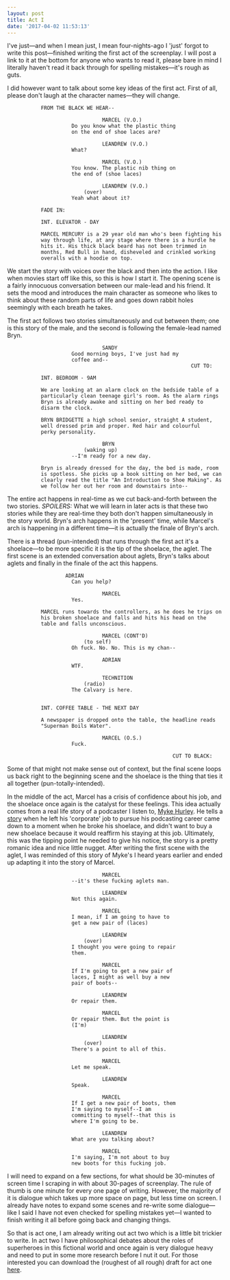 ```yaml
---
layout: post
title: Act I
date: '2017-04-02 11:53:13'
---
```


I've just—and when I mean just, I mean four-nights-ago I 'just' forgot to write this post—finished writing the first act of the screenplay. I will post a link to it at the bottom for anyone who wants to read it, please bare in mind I literally haven't read it back through for spelling mistakes—it's rough as guts.

I did however want to talk about some key ideas of the first act. First of all, please don't laugh at the character names—they will change.

               FROM THE BLACK WE HEAR--

                                   MARCEL (V.O.)
                         Do you know what the plastic thing
                         on the end of shoe laces are?

                                   LEANDREW (V.O.)
                         What?

                                   MARCEL (V.O.)
                         You know. The plastic nib thing on
                         the end of (shoe laces)

                                   LEANDREW (V.O.)
                             (over)
                         Yeah what about it?

               FADE IN:

               INT. ELEVATOR - DAY

               MARCEL MERCURY is a 29 year old man who's been fighting his
               way through life, at any stage where there is a hurdle he
               hits it. His thick black beard has not been trimmed in
               months, Red Bull in hand, disheveled and crinkled working
               overalls with a hoodie on top.

We start the story with voices over the black and then into the action. I like when movies start off like this, so this is how I start it. The opening scene is a fairly innocuous conversation between our male-lead and his friend. It sets the mood and introduces the main character as someone who likes to think about these random parts of life and goes down rabbit holes seemingly with each breath he takes. 

The first act follows two stories simultaneously and cut between them; one is this story of the male, and the second is following the female-lead named Bryn.


                                   SANDY
                         Good morning boys, I've just had my
                         coffee and--
                                                                CUT TO:

               INT. BEDROOM - 9AM

               We are looking at an alarm clock on the bedside table of a
               particularly clean teenage girl's room. As the alarm rings
               Bryn is already awake and sitting on her bed ready to
               disarm the clock.

               BRYN BRIDGETTE a high school senior, straight A student,
               well dressed prim and proper. Red hair and colourful
               perky personality.

                                   BRYN
                             (waking up)
                         --I'm ready for a new day.

               Bryn is already dressed for the day, the bed is made, room
               is spotless. She picks up a book sitting on her bed, we can
               clearly read the title "An Introduction to Shoe Making". As
               we follow her out her room and downstairs into--

The entire act happens in real-time as we cut back-and-forth between the two stories. _SPOILERS:_ What we will learn in later acts is that these two stories while they are real-time they both don't happen simultaneously in the story world. Bryn's arch happens in the 'present' time, while Marcel's arch is happening in a different time—it is actually the finale of Bryn's arch.

There is a thread (pun-intended) that runs through the first act it's a shoelace—to be more specific it is the tip of the shoelace, the aglet. The first scene is an extended conversation about aglets, Bryn's talks about aglets and finally in the finale of the act this happens.

                       ADRIAN
                         Can you help?

                                   MARCEL
                         Yes.

               MARCEL runs towards the controllers, as he does he trips on
               his broken shoelace and falls and hits his head on the
               table and falls unconscious.

                                   MARCEL (CONT'D)
                             (to self)
                         Oh fuck. No. No. This is my chan--

                                   ADRIAN
                         WTF.

                                   TECHNITION
                             (radio)
                         The Calvary is here.


               INT. COFFEE TABLE - THE NEXT DAY

               A newspaper is dropped onto the table, the headline reads
               "Superman Boils Water".

                                   MARCEL (O.S.)
                         Fuck.

                                                          CUT TO BLACK:

Some of that might not make sense out of context, but the final scene loops us back right to the beginning scene and the shoelace is the thing that ties it all together (pun-totally-intended).

In the middle of the act, Marcel has a crisis of confidence about his job, and the shoelace once again is the catalyst for these feelings. This idea actually comes from a real life story of a podcaster I listen to, [Myke Hurley](http://www.mykehurley.net). He tells a [story](https://www.relay.fm/analogue/9) when he left his 'corporate' job to pursue his podcasting career came down to a moment when he broke his shoelace, and didn't want to buy a new shoelace because it would reaffirm his staying at this job. Ultimately, this was the tipping point he needed to give his notice, the story is a pretty romanic idea and nice little nugget. After writing the first scene with the aglet, I was reminded of this story of Myke's I heard years earlier and ended up adapting it into the story of Marcel.

                                   MARCEL
                         --it's these fucking aglets man.

                                   LEANDREW
                         Not this again.

                                   MARCEL
                         I mean, if I am going to have to
                         get a new pair of (laces)

                                   LEANDREW
                             (over)
                         I thought you were going to repair
                         them.

                                   MARCEL
                         If I'm going to get a new pair of
                         laces, I might as well buy a new
                         pair of boots--

                                   LEANDREW
                         Or repair them.

                                   MARCEL
                         Or repair them. But the point is
                         (I'm)

                                   LEANDREW
                             (over)
                         There's a point to all of this.

                                   MARCEL
                         Let me speak.

                                   LEANDREW
                         Speak.

                                   MARCEL
                         If I get a new pair of boots, them
                         I'm saying to myself--I am
                         committing to myself--that this is
                         where I'm going to be.

                                   LEANDREW
                         What are you talking about?

                                   MARCEL
                         I'm saying, I'm not about to buy
                         new boots for this fucking job.

I will need to expand on a few sections, for what should be 30-minutes of screen time I scraping in with about 30-pages of screenplay. The rule of thumb is one minute for every one page of writing. However, the majority of it is dialogue which takes up more space on page, but less time on screen. I already have notes to expand some scenes and re-write some dialogue—like I said I have not even checked for spelling mistakes yet—I wanted to finish writing it all before going back and changing things. 

So that is act one, I am already writing out act two which is a little bit trickier to write. In act two I have philosophical debates about the roles of superheroes in this fictional world and once again is very dialogue heavy and need to put in some more research before I nut it out. For those interested you can download the (roughest of all rough) draft for act one [here](https://jden.me/blog/Act%20I.pdf).